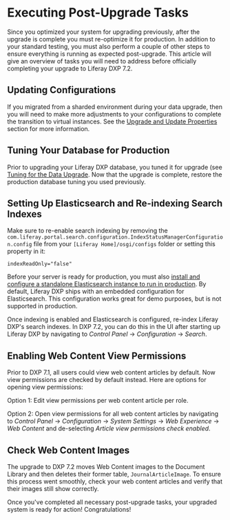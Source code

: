 # Executing Post-Upgrade Tasks

Since you optimized your system for upgrading previously, after the upgrade is complete you must re-optimize it for production. In addition to your standard testing, you must also perform a couple of other steps to ensure everything is running as expected post-upgrade. This article will give an overview of tasks you will need to address before officially completing your upgrade to Liferay DXP 7.2.

## Updating Configurations

If you migrated from a sharded environment during your data upgrade, then you will need to make more adjustments to your configurations to complete the transition to virtual instances. See the [Upgrade and Update Properties](./08-upgrading-a-sharded-environment.md#Upgrade-and-Update-Properties) section for more information.

## Tuning Your Database for Production 

Prior to upgrading your Liferay DXP database, you tuned it for upgrade (see [Tuning for the Data Upgrade](./02-tuning-for-the-data-upgrade.md). Now that the upgrade is complete, restore the production database tuning you used previously.

## Setting Up Elasticsearch and Re-indexing Search Indexes

Make sure to re-enable search indexing by removing the `com.liferay.portal.search.configuration.IndexStatusManagerConfiguration.config` file from your `[Liferay Home]/osgi/configs` folder or setting this property in it: 

```properties
indexReadOnly="false"
```

Before your server is ready for production, you must also [install and configure a standalone Elasticsearch instance to run in production](/docs/7-2/deploy/-/knowledge_base/d/installing-elasticsearch). By default, Liferay DXP ships with an embedded configuration for Elasticsearch. This configuration works great for demo purposes, but is not supported in production.

Once indexing is enabled and Elasticsearch is configured, re-index Liferay DXP's search indexes. In DXP 7.2, you can do this in the UI after starting up Liferay DXP by navigating to _Control Panel_ → _Configuration_ → _Search_.

## Enabling Web Content View Permissions

Prior to DXP 7.1, all users could view web content articles by default. Now view permissions are checked by default instead. Here are options for opening view permissions:

Option 1: Edit view permissions per web content article per role. 

Option 2: Open view permissions for all web content articles by navigating to _Control Panel_ → _Configuration_ → _System Settings_ → _Web Experience_ → _Web Content_ and de-selecting _Article view permissions check enabled_. 

## Check Web Content Images

The upgrade to DXP 7.2 moves Web Content images to the Document Library and then deletes their former table, `JournalArticleImage`. To ensure this process went smoothly, check your web content articles and verify that their images still show correctly.

Once you've completed all necessary post-upgrade tasks, your upgraded system is ready for action! Congratulations! 
